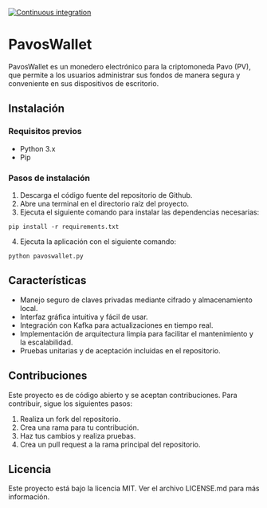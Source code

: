 [![Continuous integration](https://github.com/danuser2018/pavos-wallet/actions/workflows/ci.yaml/badge.svg)](https://github.com/danuser2018/pavos-wallet/actions/workflows/ci.yaml)
# PavosWallet

PavosWallet es un monedero electrónico para la criptomoneda Pavo (PV), que permite a los usuarios administrar sus fondos de manera segura y conveniente en sus dispositivos de escritorio.

## Instalación

### Requisitos previos

- Python 3.x
- Pip

### Pasos de instalación

1. Descarga el código fuente del repositorio de Github.
2. Abre una terminal en el directorio raíz del proyecto.
3. Ejecuta el siguiente comando para instalar las dependencias necesarias:

```shell
pip install -r requirements.txt
```
4. Ejecuta la aplicación con el siguiente comando:

```shell
python pavoswallet.py
```

## Características

- Manejo seguro de claves privadas mediante cifrado y almacenamiento local.
- Interfaz gráfica intuitiva y fácil de usar.
- Integración con Kafka para actualizaciones en tiempo real.
- Implementación de arquitectura limpia para facilitar el mantenimiento y la escalabilidad.
- Pruebas unitarias y de aceptación incluidas en el repositorio.

## Contribuciones

Este proyecto es de código abierto y se aceptan contribuciones. Para contribuir, sigue los siguientes pasos:

1. Realiza un fork del repositorio.
2. Crea una rama para tu contribución.
3. Haz tus cambios y realiza pruebas.
4. Crea un pull request a la rama principal del repositorio.

## Licencia

Este proyecto está bajo la licencia MIT. Ver el archivo LICENSE.md para más información.

